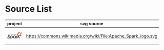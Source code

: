 # Source List

| project | svg source | size |
| ------------- | ------------- | ------------- |
| ![spark](spark.svg)  | https://commons.wikimedia.org/wiki/File:Apache_Spark_logo.svg  | 512 × 266 |
